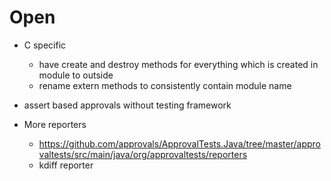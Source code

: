 # Open

* C specific
  * have create and destroy methods for everything which is created in module to outside
  * rename extern methods to consistently contain module name

* assert based approvals without testing framework

* More reporters
  * https://github.com/approvals/ApprovalTests.Java/tree/master/approvaltests/src/main/java/org/approvaltests/reporters
  * kdiff reporter
